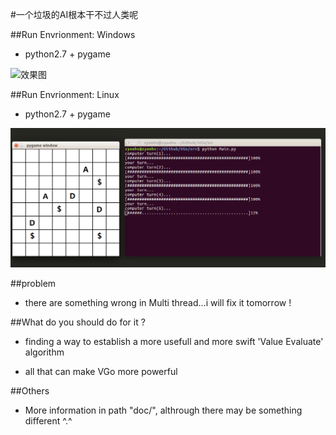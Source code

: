 #一个垃圾的AI根本干不过人类呢

##Run Envrionment: Windows

*	python2.7 + pygame

![效果图](src/pic/view_windows.png)

##Run Envrionment: Linux

*	python2.7 + pygame

![效果图](src/pic/view_linux.png)

##problem

*	there are something wrong in Multi thread...i will fix it tomorrow !

##What do you should do for it ?

*	finding a way to establish a more usefull and more swift 'Value Evaluate' algorithm

*	all that can make VGo more powerful

##Others

*	More information in path "doc/", althrough there may be something different ^.^
